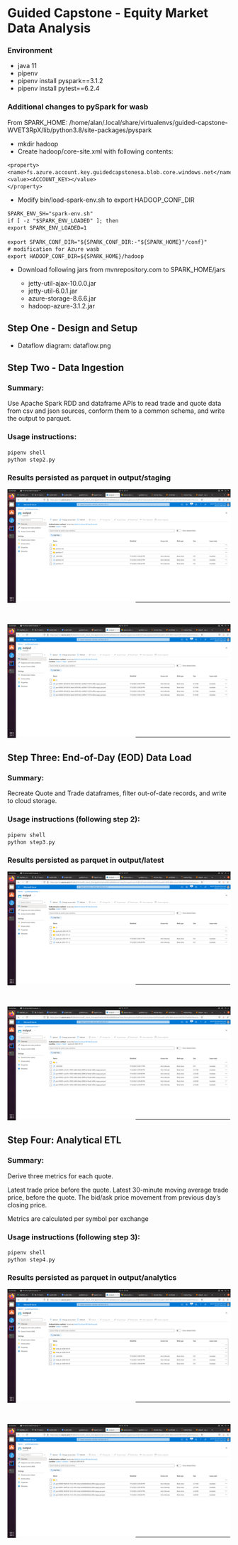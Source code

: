 # Guided Capstone - Equity Market Data Analysis

### Environment

- java 11
- pipenv
- pipenv install pyspark==3.1.2
- pipenv install pytest==6.2.4

### Additional changes to pySpark for wasb

From SPARK_HOME:
/home/alan/.local/share/virtualenvs/guided-capstone-WVET3RpX/lib/python3.8/site-packages/pyspark

- mkdir hadoop
- Create hadoop/core-site.xml with following contents:
```
<property>
<name>fs.azure.account.key.guidedcapstonesa.blob.core.windows.net</name>
<value><ACCOUNT_KEY></value>
</property>
```

- Modify bin/load-spark-env.sh to export HADOOP_CONF_DIR
``` 
SPARK_ENV_SH="spark-env.sh"
if [ -z "$SPARK_ENV_LOADED" ]; then
export SPARK_ENV_LOADED=1

export SPARK_CONF_DIR="${SPARK_CONF_DIR:-"${SPARK_HOME}"/conf}"
# modification for Azure wasb
export HADOOP_CONF_DIR=${SPARK_HOME}/hadoop
```
* Download following jars from mvnrepository.com to SPARK_HOME/jars

  * jetty-util-ajax-10.0.0.jar
  * jetty-util-6.0.1.jar
  * azure-storage-8.6.6.jar
  * hadoop-azure-3.1.2.jar

## Step One -  Design and Setup

- Dataflow diagram: dataflow.png

## Step Two -  Data Ingestion

### Summary:  

Use Apache Spark RDD and dataframe APIs to read trade and quote data from csv and json sources, conform them to a common schema, and write the output to parquet.


### Usage instructions:

```
pipenv shell
python step2.py
```

### Results persisted as parquet in output/staging

![output](./images/VirtualBox_pySpark_12_07_2021_21_17_10.png)

<br>

![output](./images/VirtualBox_pySpark_12_07_2021_21_17_21.png)

## Step Three: End-of-Day (EOD) Data Load

### Summary:

Recreate Quote and Trade dataframes, filter out-of-date records, and write to cloud storage.

### Usage instructions (following step 2):

```
pipenv shell
python step3.py
```

### Results persisted as parquet in output/latest

![output](./images/VirtualBox_pySpark_12_07_2021_21_17_38.png)

<br>

![output](./images/VirtualBox_pySpark_12_07_2021_21_17_50.png)


## Step Four: Analytical ETL

### Summary:

Derive three metrics for each quote.

Latest trade price before the quote.
Latest 30-minute moving average trade price, before the quote.
The bid/ask price movement from previous day’s closing price.

Metrics are calculated per symbol per exchange

### Usage instructions (following step 3):

```
pipenv shell
python step4.py
```

### Results persisted as parquet in output/analytics

![output](./images/VirtualBox_pySpark_12_07_2021_21_18_18.png)

<br>

![output](./images/VirtualBox_pySpark_12_07_2021_21_18_30.png)

